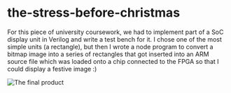 # the-stress-before-christmas
For this piece of university coursework, we had to implement part of a SoC display unit in Verilog and write a test
bench for it. I chose one of the most simple units (a rectangle), but then I wrote a node program to convert a bitmap image into a series of rectangles that got inserted into an ARM source file which was loaded onto a chip connected to the FPGA so that I could display a festive image :)

![The final product](https://github.com/waltomatt/the-stress-before-christmas/blob/master/final-product.JPG?raw=true)
